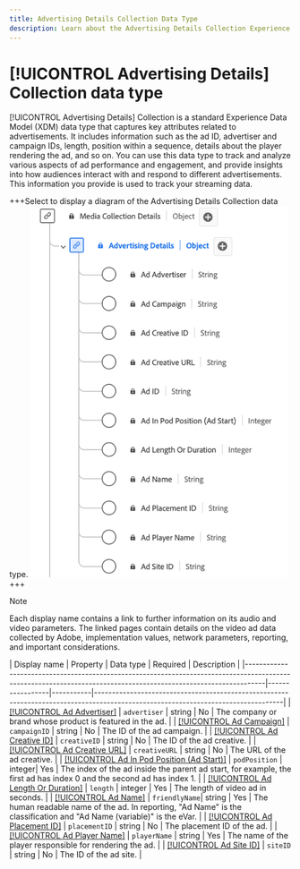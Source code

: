 ```yaml
---
title: Advertising Details Collection Data Type
description: Learn about the Advertising Details Collection Experience Data Model (XDM) data type.
---
```

# [!UICONTROL Advertising Details] Collection data type

[!UICONTROL Advertising Details] Collection is a standard Experience Data Model (XDM) data type that captures key attributes related to advertisements. It includes information such as the ad ID, advertiser and campaign IDs, length, position within a sequence, details about the player rendering the ad, and so on. You can use this data type to track and analyze various aspects of ad performance and engagement, and provide insights into how audiences interact with and respond to different advertisements. This information you provide is used to track your streaming data.

+++Select to display a diagram of the Advertising Details Collection data type.
![A diagram of the Advertising Details Collection data type.](../images/data-types/advertising-details-collection.png)
+++

>[!NOTE]
>
>Each display name contains a link to further information on its audio and video parameters. The linked pages contain details on the video ad data collected by Adobe, implementation values, network parameters, reporting, and important considerations. 

| Display name                                                                                                                                                    | Property        | Data type | Required | Description                                                                                                        |
|-----------------------------------------------------------------------------------------------------------------------------------------------------------------|-----------------|-----------|----------------------------------------------------------------------------------------------------------------------------------|
| [[!UICONTROL Ad Advertiser]](https://experienceleague.adobe.com/docs/media-analytics/using/implementation/variables/ad-parameters.html#advertiser)              | `advertiser`  | string    |   No     | The company or brand whose product is featured in the ad.                                             | 
| [[!UICONTROL Ad Campaign]](https://experienceleague.adobe.com/docs/media-analytics/using/implementation/variables/ad-parameters.html#campaign-id)                | `campaignID`  | string    |   No     | The ID of the ad campaign.                                                                         |
| [[!UICONTROL Ad Creative ID]](https://experienceleague.adobe.com/docs/media-analytics/using/implementation/variables/ad-parameters.html#creative-id)             | `creativeID`  | string    |   No     | The ID of the ad creative.                                                                         |
| [[!UICONTROL Ad Creative URL]](https://experienceleague.adobe.com/docs/media-analytics/using/implementation/variables/ad-parameters.html#creative-url)            | `creativeURL` | string    |   No     | The URL of the ad creative.                                                                       |
| [[!UICONTROL Ad In Pod Position (Ad Start)]](https://experienceleague.adobe.com/docs/media-analytics/using/implementation/variables/ad-parameters.html#ad-start) | `podPosition` | integer|  Yes     | The index of the ad inside the parent ad start, for example, the first ad has index 0 and the second ad has index 1. |
| [[!UICONTROL Ad Length Or Duration]](https://experienceleague.adobe.com/docs/media-analytics/using/implementation/variables/ad-parameters.html#ad-length)      | `length`      | integer   |  Yes     | The length of video ad in seconds.                                                                 |
| [[!UICONTROL Ad Name]](https://experienceleague.adobe.com/docs/media-analytics/using/implementation/variables/ad-parameters.html#ad-name)                   | `friendlyName`| string    |   Yes    | The human readable name of the ad. In reporting, "Ad Name" is the classification and "Ad Name (variable)" is the eVar. |
| [[!UICONTROL Ad Placement ID]](https://experienceleague.adobe.com/docs/media-analytics/using/implementation/variables/ad-parameters.html#placement-id)            | `placementID` | string    |   No     | The placement ID of the ad.                                                                        |
| [[!UICONTROL Ad Player Name]](https://experienceleague.adobe.com/docs/media-analytics/using/implementation/variables/ad-parameters.html#ad-player-name)             | `playerName`  | string    |  Yes     | The name of the player responsible for rendering the ad.                                       |
| [[!UICONTROL Ad Site ID]](https://experienceleague.adobe.com/docs/media-analytics/using/implementation/variables/ad-parameters.html#site-id)                 | `siteID`      | string    |   No     | The ID of the ad site.                                                                             |

